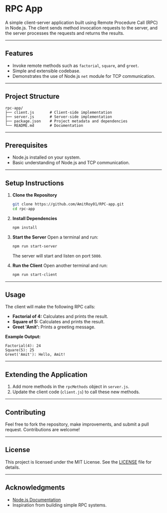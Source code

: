 # **RPC App**

A simple client-server application built using Remote Procedure Call (RPC) in Node.js. The client sends method invocation requests to the server, and the server processes the requests and returns the results.

---

## **Features**
- Invoke remote methods such as `factorial`, `square`, and `greet`.
- Simple and extensible codebase.
- Demonstrates the use of Node.js `net` module for TCP communication.

---

## **Project Structure**
```
rpc-app/
├── client.js       # Client-side implementation
├── server.js       # Server-side implementation
├── package.json    # Project metadata and dependencies
└── README.md       # Documentation
```

---

## **Prerequisites**
- Node.js installed on your system.
- Basic understanding of Node.js and TCP communication.

---

## **Setup Instructions**

1. **Clone the Repository**
   ```bash
   git clone https://github.com/AmitRoy01/RPC-app.git
   cd rpc-app
   ```

2. **Install Dependencies**
   ```bash
   npm install
   ```

3. **Start the Server**
   Open a terminal and run:
   ```bash
   npm run start-server
   ```
   The server will start and listen on port `5000`.

4. **Run the Client**
   Open another terminal and run:
   ```bash
   npm run start-client
   ```

---

## **Usage**
The client will make the following RPC calls:
- **Factorial of 4:** Calculates and prints the result.
- **Square of 5:** Calculates and prints the result.
- **Greet 'Amit':** Prints a greeting message.

**Example Output:**
```
Factorial(4): 24
Square(5): 25
Greet('Amit'): Hello, Amit!
```

---

## **Extending the Application**
1. Add more methods in the `rpcMethods` object in `server.js`.
2. Update the client code (`client.js`) to call these new methods.

---

## **Contributing**
Feel free to fork the repository, make improvements, and submit a pull request. Contributions are welcome!

---

## **License**
This project is licensed under the MIT License. See the [LICENSE](LICENSE) file for details.

---

## **Acknowledgments**
- [Node.js Documentation](https://nodejs.org/en/docs/)
- Inspiration from building simple RPC systems. 

